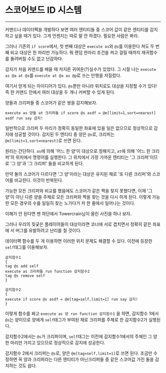 # 스코어보드 ID 시스템
<hr>

커맨드나 데이터팩을 개발하다 보면 여러 엔티티들 중 스코어 값이 같은 엔티티를 감지하고 싶을 때가 있다. 그게 언젠지는 따로 말 안 하겠다. 필요한 사람은 봐라.

그러나 기존의 `if score`에서, 첫 번째 대상은 `execute as`와 `@s`를 이용한다 쳐도 두 번째 비교 대상은 한 마리만 가능하다. 뭐 랜덤 한마리 조건을 켜고 걸릴 때까지 재귀함수를 돌려버릴 수도 없고 난감하다.

감자가 처음 커맨드를 배울 때 저지른 귀여운(?)실수가 있었다. 그 시절 나는 `execute as @a at @s`를 `execute at @a as @p`로 쓰는 만행을 저질렀다.

여기서 얻게 되는 아이디어가 있다. `@s`뿐만 아니라 위치로도 대상을 지정할 수가 있다! 즉 한 커맨드 안에서 여러 대상을 두 개나 커버할 수 있게 된다.

양들과 크리퍼들 중 스코어가 같은 쌍을 감지해보자.

```mcfunction
execute as 양들 at 크리퍼들 if score @s asdf = @e[limit=1,sort=nearest] asdf run say 감지!
 ```

일반적으로 크리퍼 두 마리가 정확히 동일한 좌표에 있을 일은 없으므로 정상적으로 감지에 성공할 것이다. 감지된 두 엔티티 중 양은 `@s`로, 크리퍼는 `@e[limit=1,sort=nearest]`로 쓰면 된다.

원리는 간단하다. `as`에 의해 '어느 한 양'이 대상으로 정해지고, `at`에 의해 '어느 한 크리퍼'의 위치에서 명령어를 실행한다. 그 위치에서 가장 가까운 엔티티는 '그 크리퍼'이므로 '그 양'과 '그 크리퍼' 둘을 비교하게 된다.

만약 둘의 스코어가 다르다면 '그 양'이라는 대상은 유지된 채로 '또 다른 크리퍼'와 스코어를 비교한다. 이것이 반복된다.

가능한 모든 크리퍼와 비교를 했음에도 스코어가 같은 짝을 찾지 못했다면, 이제 '그 양'이 아닌 다른 양을 주체로 모든 크리퍼와 짝을 찾는 것을 다시 하게 된다. 이렇게 가능한 모든 경우의 수를 일일히 찾는 노가다가 저 한 줄에서 일어나는 것이다.

이해가 안 된다면 맨 하단에서 Towercrain님이 올린 사진을 하나 보자.

그러나 우리의 짖궂은 플레이어들이 대상이라면 코너에 서로 겹치면서 정확히 같은 좌표에 서 버그를 유발하려고 난리를 칠 것이다.

데이터팩 함수를 두 개 이용하면 이러한 위치 문제도 해결할 수 있다. 이전에 등장한 `self`태그를 이용해보자.

```mcfunction
감지함수1
{
tag @s add self
execute as 크리퍼들 run function 감지함수2
tag @s remove self
}
```
```mcfunction
감지함수2
{
execute if score @s asdf = @e[tag=self,limit=1] run say 감지!
}
```

이렇게 함수를 짜고 `execute as 양 run function 감지함수1` 을 하면, 감지함수 1에서 `@s`는 양이므로 양에게 `self`태그가 부여된 채로 크리퍼를 주체로 한 감지함수2가 실행된다.

감지함수2에서는 `@s`가 크리퍼이며, `self`태그는 이전에 감지함수1에서의 주체인 그 양 한 마리만 가지고 있으므로 정상적으로 감지에 성공한다.

감지함수 2에서 크리퍼는 `@s`로, 양은  `@e[tag=self,limit=1]`로 쓰면 된다. 조금만 수정하면 꼭 양과 크리퍼라는 다른 엔티티가 아닌크리퍼들 중 같은 스코어값 가진 둘을 감지하는 것도 쉽다.
